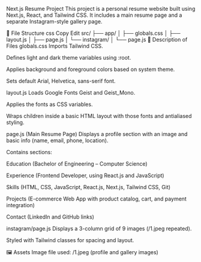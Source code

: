 Next.js Resume Project
This project is a personal resume website built using Next.js, React, and Tailwind CSS. It includes a main resume page and a separate Instagram-style gallery page.

📁 File Structure
css
Copy
Edit
src/
├── app/
│   ├── globals.css
│   ├── layout.js
│   ├── page.js
│   └── instagram/
│       └── page.js
📄 Description of Files
globals.css
Imports Tailwind CSS.

Defines light and dark theme variables using :root.

Applies background and foreground colors based on system theme.

Sets default Arial, Helvetica, sans-serif font.

layout.js
Loads Google Fonts Geist and Geist_Mono.

Applies the fonts as CSS variables.

Wraps children inside a basic HTML layout with those fonts and antialiased styling.

page.js (Main Resume Page)
Displays a profile section with an image and basic info (name, email, phone, location).

Contains sections:

Education (Bachelor of Engineering – Computer Science)

Experience (Frontend Developer, using React.js and JavaScript)

Skills (HTML, CSS, JavaScript, React.js, Next.js, Tailwind CSS, Git)

Projects (E-commerce Web App with product catalog, cart, and payment integration)

Contact (LinkedIn and GitHub links)

instagram/page.js
Displays a 3-column grid of 9 images (/1.jpeg repeated).

Styled with Tailwind classes for spacing and layout.

🖼️ Assets
Image file used: /1.jpeg (profile and gallery images)

